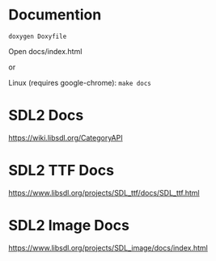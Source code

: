 # Documention

`doxygen Doxyfile`

Open docs/index.html

or

Linux (requires google-chrome):
`make docs`

# SDL2 Docs

https://wiki.libsdl.org/CategoryAPI

# SDL2 TTF Docs

https://www.libsdl.org/projects/SDL_ttf/docs/SDL_ttf.html

# SDL2 Image Docs

https://www.libsdl.org/projects/SDL_image/docs/index.html
